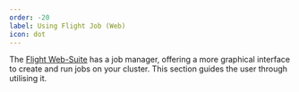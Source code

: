 ```yaml
---
order: -20
label: Using Flight Job (Web)
icon: dot
---
```


The [Flight Web-Suite](/flight_environment_usage/flight_web_suite/) has a job manager, offering a more graphical interface to create and run jobs on your cluster. This section guides the user through utilising it.